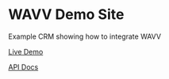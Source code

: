 # WAVV Demo Site

Example CRM showing how to integrate WAVV

[Live Demo](https://demo.wavv.com)

[API Docs](https://docs.wavv.com)
